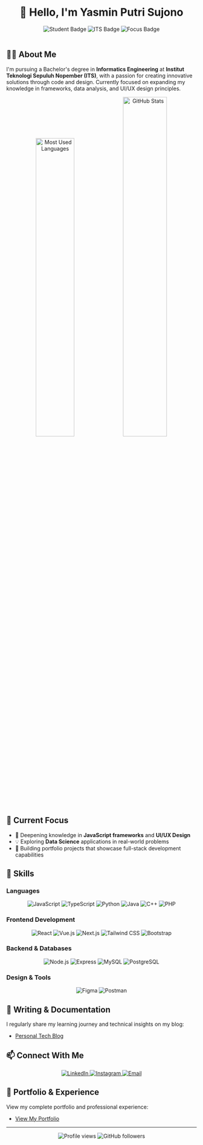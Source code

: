 # <div align="center">👋 Hello, I'm Yasmin Putri Sujono</div>

<div align="center">
  <img src="https://img.shields.io/badge/Role-Informatics%20Engineering%20Student-blue" alt="Student Badge"/>
  <img src="https://img.shields.io/badge/Institution-Institut%20Teknologi%20Sepuluh%20Nopember-orange" alt="ITS Badge"/>
  <img src="https://img.shields.io/badge/Focus-Software%20Development%20%26%20UI%2FUX-green" alt="Focus Badge"/>
</div>

<br />

## 👩‍💻 About Me

I'm pursuing a Bachelor's degree in **Informatics Engineering** at **Institut Teknologi Sepuluh Nopember (ITS)**, with a passion for creating innovative solutions through code and design. Currently focused on expanding my knowledge in frameworks, data analysis, and UI/UX design principles.

<div align="center">
  <img src="https://github-readme-stats.vercel.app/api/top-langs/?username=yyasminputri&theme=tokyonight&hide_border=true&layout=compact" width="45%" alt="Most Used Languages"/>
  <img src="https://github-readme-stats.vercel.app/api?username=yyasminputri&show_icons=true&theme=tokyonight&hide_border=true" width="48%" alt="GitHub Stats"/>
</div>

## 🚀 Current Focus

- 🌱 Deepening knowledge in **JavaScript frameworks** and **UI/UX Design**
- 💡 Exploring **Data Science** applications in real-world problems
- 🔧 Building portfolio projects that showcase full-stack development capabilities

## 💼 Skills

### Languages
<div align="center">
  <img src="https://img.shields.io/badge/JavaScript-F7DF1E?style=for-the-badge&logo=javascript&logoColor=black" alt="JavaScript"/>
  <img src="https://img.shields.io/badge/TypeScript-3178C6?style=for-the-badge&logo=typescript&logoColor=white" alt="TypeScript"/>
  <img src="https://img.shields.io/badge/Python-3776AB?style=for-the-badge&logo=python&logoColor=white" alt="Python"/>
  <img src="https://img.shields.io/badge/Java-ED8B00?style=for-the-badge&logo=java&logoColor=white" alt="Java"/>
  <img src="https://img.shields.io/badge/C%2B%2B-00599C?style=for-the-badge&logo=c%2B%2B&logoColor=white" alt="C++"/>
  <img src="https://img.shields.io/badge/PHP-777BB4?style=for-the-badge&logo=php&logoColor=white" alt="PHP"/>
</div>

### Frontend Development
<div align="center">
  <img src="https://img.shields.io/badge/React-61DAFB?style=for-the-badge&logo=react&logoColor=black" alt="React"/>
  <img src="https://img.shields.io/badge/Vue.js-4FC08D?style=for-the-badge&logo=vue.js&logoColor=white" alt="Vue.js"/>
  <img src="https://img.shields.io/badge/Next.js-000000?style=for-the-badge&logo=next.js&logoColor=white" alt="Next.js"/>
  <img src="https://img.shields.io/badge/Tailwind_CSS-38B2AC?style=for-the-badge&logo=tailwind-css&logoColor=white" alt="Tailwind CSS"/>
  <img src="https://img.shields.io/badge/Bootstrap-7952B3?style=for-the-badge&logo=bootstrap&logoColor=white" alt="Bootstrap"/>
</div>

### Backend & Databases
<div align="center">
  <img src="https://img.shields.io/badge/Node.js-339933?style=for-the-badge&logo=node.js&logoColor=white" alt="Node.js"/>
  <img src="https://img.shields.io/badge/Express-000000?style=for-the-badge&logo=express&logoColor=white" alt="Express"/>
  <img src="https://img.shields.io/badge/MySQL-4479A1?style=for-the-badge&logo=mysql&logoColor=white" alt="MySQL"/>
  <img src="https://img.shields.io/badge/PostgreSQL-336791?style=for-the-badge&logo=postgresql&logoColor=white" alt="PostgreSQL"/>
</div>

### Design & Tools
<div align="center">
  <img src="https://img.shields.io/badge/Figma-F24E1E?style=for-the-badge&logo=figma&logoColor=white" alt="Figma"/>
  <img src="https://img.shields.io/badge/Postman-FF6C37?style=for-the-badge&logo=postman&logoColor=white" alt="Postman"/>
</div>

## 📝 Writing & Documentation

I regularly share my learning journey and technical insights on my blog:
- [Personal Tech Blog](https://ppb-g-yasminps.blogspot.com/)

## 📫 Connect With Me

<div align="center">
  <a href="https://linkedin.com/in/yasmin-putri-sujono-4a529024a/" target="_blank">
    <img src="https://img.shields.io/badge/LinkedIn-0077B5?style=for-the-badge&logo=linkedin&logoColor=white" alt="LinkedIn"/>
  </a>
  <a href="https://www.instagram.com/yyasminputri/" target="_blank">
    <img src="https://img.shields.io/badge/Instagram-E4405F?style=for-the-badge&logo=instagram&logoColor=white" alt="Instagram"/>
  </a>
  <a href="mailto:yasminputri3101@gmail.com">
    <img src="https://img.shields.io/badge/Email-D14836?style=for-the-badge&logo=gmail&logoColor=white" alt="Email"/>
  </a>
</div>

## 📄 Portfolio & Experience

View my complete portfolio and professional experience:
- [View My Portfolio](https://www.canva.com/design/DAGj9NGHqNw/8rFiUAiMaWvKL9OkAjA0Fw/view)

---

<div align="center">
  <img src="https://komarev.com/ghpvc/?username=yyasminputri&color=blueviolet" alt="Profile views"/>
  <img src="https://img.shields.io/github/followers/yyasminputri?label=Followers&style=social" alt="GitHub followers"/>
</div>
